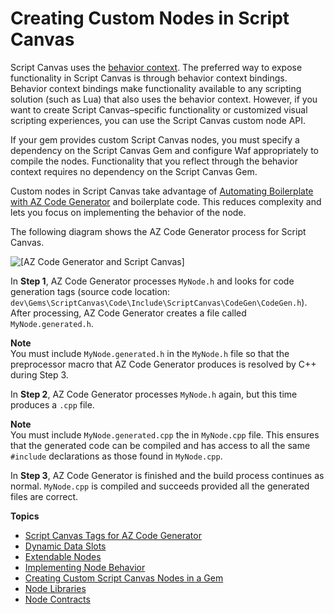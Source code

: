 # Creating Custom Nodes in Script Canvas<a name="script-canvas-custom-nodes"></a>

Script Canvas uses the [behavior context](component-entity-system-reflection-behavior-context.md)\. The preferred way to expose functionality in Script Canvas is through behavior context bindings\. Behavior context bindings make functionality available to any scripting solution \(such as Lua\) that also uses the behavior context\. However, if you want to create Script Canvas–specific functionality or customized visual scripting experiences, you can use the Script Canvas custom node API\.

If your gem provides custom Script Canvas nodes, you must specify a dependency on the Script Canvas Gem and configure Waf appropriately to compile the nodes\. Functionality that you reflect through the behavior context requires no dependency on the Script Canvas Gem\.

Custom nodes in Script Canvas take advantage of [Automating Boilerplate with AZ Code Generator](az-code-gen-intro.md) and boilerplate code\. This reduces complexity and lets you focus on implementing the behavior of the node\.

The following diagram shows the AZ Code Generator process for Script Canvas\.

![\[AZ Code Generator and Script Canvas\]](http://docs.aws.amazon.com/lumberyard/latest/userguide/images/script-canvas-custom-nodes-1.png)

In **Step 1**, AZ Code Generator processes `MyNode.h` and looks for code generation tags \(source code location: `dev\Gems\ScriptCanvas\Code\Include\ScriptCanvas\CodeGen\CodeGen.h`\)\. After processing, AZ Code Generator creates a file called `MyNode.generated.h`\.

**Note**  
You must include `MyNode.generated.h` in the `MyNode.h` file so that the preprocessor macro that AZ Code Generator produces is resolved by C\+\+ during Step 3\.

In **Step 2**, AZ Code Generator processes `MyNode.h` again, but this time produces a `.cpp` file\.

**Note**  
You must include `MyNode.generated.cpp` the in `MyNode.cpp` file\. This ensures that the generated code can be compiled and has access to all the same `#include` declarations as those found in `MyNode.cpp`\.

In **Step 3**, AZ Code Generator is finished and the build process continues as normal\. `MyNode.cpp` is compiled and succeeds provided all the generated files are correct\.

**Topics**
+ [Script Canvas Tags for AZ Code Generator](script-canvas-custom-nodes-az-code-generator-tags.md)
+ [Dynamic Data Slots](script-canvas-custom-nodes-dynamic-data.md)
+ [Extendable Nodes](script-canvas-custom-nodes-extendable.md)
+ [Implementing Node Behavior](script-canvas-custom-nodes-implementing-behavior.md)
+ [Creating Custom Script Canvas Nodes in a Gem](script-canvas-custom-nodes-gem.md)
+ [Node Libraries](script-canvas-custom-nodes-node-libraries.md)
+ [Node Contracts](script-canvas-custom-nodes-node-contracts.md)